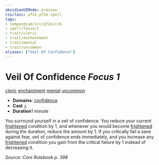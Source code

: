 ```yaml
---
obsidianUIMode: preview
cssclass: pf2e,pf2e-spell
tags:
- compendium/src/pf2e/crb
- spell/focus/1
- trait/cleric
- trait/enchantment
- trait/mental
- trait/uncommon
aliases: ["Veil Of Confidence"]
---
```

# Veil Of Confidence *Focus 1*   
[cleric](rules/traits/cleric.md)  [enchantment](rules/traits/enchantment.md)  [mental](rules/traits/mental.md)  [uncommon](rules/traits/uncommon.md)  

- **Domains**: [confidence](compendium/setting/domains.md#Confidence)
- **Cast** [>](rules/core-rulebook/chapter-9-playing-the-game.md#Actions "Single Action") 
- **Duration**1 minute

You surround yourself in a veil of confidence. You reduce your current [frightened](rules/conditions.md#Frightened) condition by 1, and whenever you would become [frightened](rules/conditions.md#Frightened) during the duration, reduce the amount by 1. If you critically fail a save against fear, veil of confidence ends immediately, and you increase any [frightened](rules/conditions.md#Frightened) condition you gain from the critical failure by 1 instead of decreasing it.

*Source: Core Rulebook p. 398*